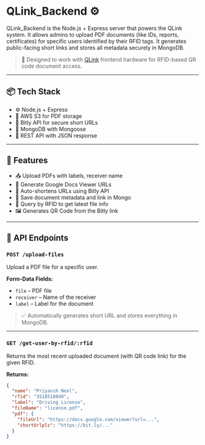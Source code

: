 # QLink_Backend ⚙️

QLink_Backend is the Node.js + Express server that powers the QLink system. It allows admins to upload PDF documents (like IDs, reports, certificates) for specific users identified by their RFID tags. It generates public-facing short links and stores all metadata securely in MongoDB.

> 🧠 Designed to work with [QLink](https://github.com/your-username/QLink) frontend hardware for RFID-based QR code document access.

---

## 📦 Tech Stack

- ⚙️ Node.js + Express
- 📁 AWS S3 for PDF storage
- 🔗 Bitly API for secure short URLs
- 🧠 MongoDB with Mongoose
- 🧪 REST API with JSON response

---

## 🔧 Features

- 📤 Upload PDFs with labels, receiver name
- 📑 Generate Google Docs Viewer URLs
- 🔗 Auto-shortens URLs using Bitly API
- 🧾 Save document metadata and link in Mongo
- 📲 Query by RFID to get latest file info
- 🖼️ Generates QR Code from the Bitly link

---

## 📁 API Endpoints

### `POST /upload-files`
Upload a PDF file for a specific user.

**Form-Data Fields:**
- `file` – PDF file
- `receiver` – Name of the receiver
- `label` – Label for the document

> ✅ Automatically generates short URL and stores everything in MongoDB.

---

### `GET /get-user-by-rfid/:rfid`
Returns the most recent uploaded document (with QR code link) for the given RFID.

**Returns:**
```json
{
  "name": "Priyansh Neel",
  "rfid": "3518510840",
  "label": "Driving License",
  "fileName": "license.pdf",
  "pdf": {
    "fileUrl": "https://docs.google.com/viewer?url=...",
    "shortUrlpls": "https://bit.ly/..."
  }
}
